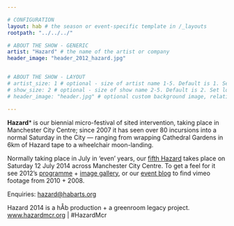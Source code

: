 ```yaml
---

# CONFIGURATION
layout: hab # the season or event-specific template in /_layouts
rootpath: "../../../"

# ABOUT THE SHOW - GENERIC
artist: "Hazard" # the name of the artist or company
header_image: "header_2012_hazard.jpg"   


# ABOUT THE SHOW - LAYOUT
# artist_size: 1 # optional - size of artist name 1-5. Default is 1. Set longer names to lower values
# show_size: 2 # optional - size of show name 2-5. Default is 2. Set longer names to lower values
# header_image: "header.jpg" # optional custom background image, relative to current page

---         
```

**Hazard*** is our biennial micro-festival of sited intervention, taking place in Manchester City Centre; since 2007 it has seen over 80 incursions into a normal Saturday in the City — ranging from wrapping Cathedral Gardens in 6km of Hazard tape to a wheelchair moon-landing.         
          
Normally taking place in July in ‘even’ years, our [fifth Hazard](/current/2014-hazard) takes place on Saturday 12 July 2014 across Manchester City Centre. To get a feel for it see 2012’s [programme](/archive/2012-hazard) + [image gallery](/galleries/2012-hazard), or our [event blog](http://hazardmcr.posthaven.com) to find vimeo footage from 2010 + 2008.
        
Enquiries: <hazard@habarts.org>          
        
Hazard 2014 is a hÅb production + a greenroom legacy project. www.hazardmcr.org | #HazardMcr
